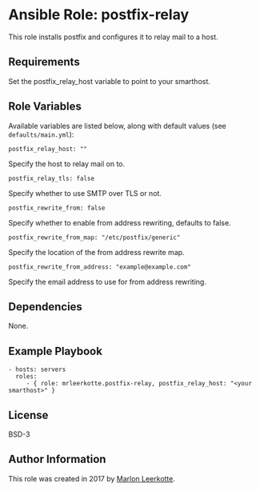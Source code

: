 Ansible Role: postfix-relay
=========

This role installs postfix and configures it to relay mail to a host.

Requirements
------------

Set the postfix_relay_host variable to point to your smarthost.

Role Variables
--------------

Available variables are listed below, along with default values (see `defaults/main.yml`):

	postfix_relay_host: ""

Specify the host to relay mail on to.

	postfix_relay_tls: false

Specify whether to use SMTP over TLS or not.

	postfix_rewrite_from: false

Specify whether to enable from address rewriting, defaults to false.

	postfix_rewrite_from_map: "/etc/postfix/generic"

Specify the location of the from address rewrite map.

	postfix_rewrite_from_address: "example@example.com"

Specify the email address to use for from address rewriting.

Dependencies
------------

None.

Example Playbook
----------------


    - hosts: servers
      roles:
         - { role: mrleerkotte.postfix-relay, postfix_relay_host: "<your smarthost>" }

License
-------

BSD-3

Author Information
------------------

This role was created in 2017 by [Marlon Leerkotte](https://linkedin.com/in/marlonleerkotte).
